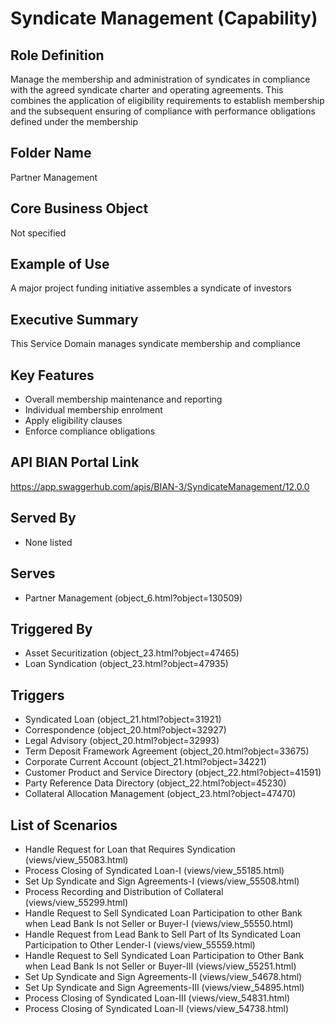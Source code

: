 # Syndicate Management (Capability)

## Role Definition
Manage the membership and administration of syndicates in compliance with the agreed syndicate charter and operating agreements. This combines the application of eligibility requirements to establish membership and the subsequent ensuring of compliance with performance obligations defined under the membership

## Folder Name
Partner Management

## Core Business Object
Not specified

## Example of Use
A major project funding initiative assembles a syndicate of investors

## Executive Summary
This Service Domain manages syndicate membership and compliance

## Key Features
- Overall membership maintenance and reporting
- Individual membership enrolment
- Apply eligibility clauses
- Enforce compliance obligations

## API BIAN Portal Link
https://app.swaggerhub.com/apis/BIAN-3/SyndicateManagement/12.0.0

## Served By
- None listed

## Serves
- Partner Management (object_6.html?object=130509)

## Triggered By
- Asset Securitization (object_23.html?object=47465)
- Loan Syndication (object_23.html?object=47935)

## Triggers
- Syndicated Loan (object_21.html?object=31921)
- Correspondence (object_20.html?object=32927)
- Legal Advisory (object_20.html?object=32993)
- Term Deposit Framework Agreement (object_20.html?object=33675)
- Corporate Current Account (object_21.html?object=34221)
- Customer Product and Service Directory (object_22.html?object=41591)
- Party Reference Data Directory (object_22.html?object=45230)
- Collateral Allocation Management (object_23.html?object=47470)

## List of Scenarios
- Handle Request for Loan that Requires Syndication (views/view_55083.html)
- Process Closing of Syndicated Loan-I (views/view_55185.html)
- Set Up Syndicate and Sign Agreements-I (views/view_55508.html)
- Process Recording and Distribution of Collateral (views/view_55299.html)
- Handle Request to Sell Syndicated Loan Participation to other Bank when Lead Bank Is not Seller or Buyer-I (views/view_55550.html)
- Handle Request from Lead Bank to Sell Part of Its Syndicated Loan Participation to Other Lender-I (views/view_55559.html)
- Handle Request to Sell Syndicated Loan Participation to Other Bank when Lead Bank Is not Seller or Buyer-III (views/view_55251.html)
- Set Up Syndicate and Sign Agreements-II (views/view_54678.html)
- Set Up Syndicate and Sign Agreements-III (views/view_54895.html)
- Process Closing of Syndicated Loan-III (views/view_54831.html)
- Process Closing of Syndicated Loan-II (views/view_54738.html)